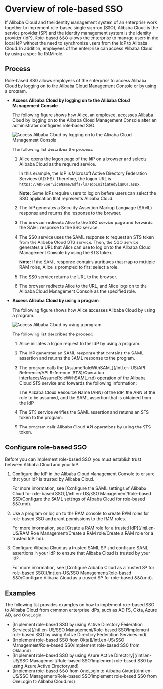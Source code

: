 # Overview of role-based SSO

If Alibaba Cloud and the identity management system of an enterprise work together to implement role-based single sign-on \(SSO\), Alibaba Cloud is the service provider \(SP\) and the identity management system is the identity provider \(IdP\). Role-based SSO allows the enterprise to manage users in the local IdP without the need to synchronize users from the IdP to Alibaba Cloud. In addition, employees of the enterprise can access Alibaba Cloud by using a specific RAM role.

## Process

Role-based SSO allows employees of the enterprise to access Alibaba Cloud by logging on to the Alibaba Cloud Management Console or by using a program.

-   **Access Alibaba Cloud by logging on to the Alibaba Cloud Management Console**

    The following figure shows how Alice, an employee, accesses Alibaba Cloud by logging on to the Alibaba Cloud Management Console after an administrator configures role-based SSO.

    ![Access Alibaba Cloud by logging on to the Alibaba Cloud Management Console](https://static-aliyun-doc.oss-accelerate.aliyuncs.com/assets/img/en-US/8092542261/p40723.png)

    The following list describes the process:

    1.  Alice opens the logon page of the IdP on a browser and selects Alibaba Cloud as the required service.

        In this example, the IdP is Microsoft Active Directory Federation Services \(AD FS\). Therefore, the logon URL is `https://ADFSServiceName/adfs/ls/IdpInitiatedSignOn.aspx`.

        **Note:** Some IdPs require users to log on before users can select the SSO application that represents Alibaba Cloud.

    2.  The IdP generates a Security Assertion Markup Language \(SAML\) response and returns the response to the browser.
    3.  The browser redirects Alice to the SSO service page and forwards the SAML response to the SSO service.
    4.  The SSO service uses the SAML response to request an STS token from the Alibaba Cloud STS service. Then, the SSO service generates a URL that Alice can use to log on to the Alibaba Cloud Management Console by using the STS token.

        **Note:** If the SAML response contains attributes that map to multiple RAM roles, Alice is prompted to first select a role.

    5.  The SSO service returns the URL to the browser.
    6.  The browser redirects Alice to the URL, and Alice logs on to the Alibaba Cloud Management Console as the specified role.
-   **Access Alibaba Cloud by using a program**

    The following figure shows how Alice accesses Alibaba Cloud by using a program.

    ![Access Alibaba Cloud by using a program](https://static-aliyun-doc.oss-accelerate.aliyuncs.com/assets/img/en-US/8092542261/p40724.png)

    The following list describes the process:

    1.  Alice initiates a logon request to the IdP by using a program.
    2.  The IdP generates an SAML response that contains the SAML assertion and returns the SAML response to the program.
    3.  The program calls the [AssumeRoleWithSAML](/intl.en-US/API Reference/API Reference (STS)/Operation interfaces/AssumeRoleWithSAML.md) operation of the Alibaba Cloud STS service and forwards the following information:

        The Alibaba Cloud Resource Name \(ARN\) of the IdP, the ARN of the role to be assumed, and the SAML assertion that is obtained from the IdP

    4.  The STS service verifies the SAML assertion and returns an STS token to the program.
    5.  The program calls Alibaba Cloud API operations by using the STS token.

## Configure role-based SSO

Before you can implement role-based SSO, you must establish trust between Alibaba Cloud and your IdP.

1.  Configure the IdP in the Alibaba Cloud Management Console to ensure that your IdP is trusted by Alibaba Cloud.

    For more information, see [Configure the SAML settings of Alibaba Cloud for role-based SSO](/intl.en-US/SSO Management/Role-based SSO/Configure the SAML settings of Alibaba Cloud for role-based SSO.md).

2.  Use a program or log on to the RAM console to create RAM roles for role-based SSO and grant permissions to the RAM roles.

    For more information, see [Create a RAM role for a trusted IdP](/intl.en-US/RAM Role Management/Create a RAM role/Create a RAM role for a trusted IdP.md).

3.  Configure Alibaba Cloud as a trusted SAML SP and configure SAML assertions in your IdP to ensure that Alibaba Cloud is trusted by your IdP.

    For more information, see [Configure Alibaba Cloud as a trusted SP for role-based SSO](/intl.en-US/SSO Management/Role-based SSO/Configure Alibaba Cloud as a trusted SP for role-based SSO.md).


## Examples

The following list provides examples on how to implement role-based SSO to Alibaba Cloud from common enterprise IdPs, such as AD FS, Okta, Azure AD, and OneLogin:

-   [Implement role-based SSO by using Active Directory Federation Services](/intl.en-US/SSO Management/Role-based SSO/Implement role-based SSO by using Active Directory Federation Services.md)
-   [Implement role-based SSO from Okta](/intl.en-US/SSO Management/Role-based SSO/Implement role-based SSO from Okta.md)
-   [Implement role-based SSO by using Azure Active Directory](/intl.en-US/SSO Management/Role-based SSO/Implement role-based SSO by using Azure Active Directory.md)
-   [Implement role-based SSO from OneLogin to Alibaba Cloud](/intl.en-US/SSO Management/Role-based SSO/Implement role-based SSO from OneLogin to Alibaba Cloud.md)

